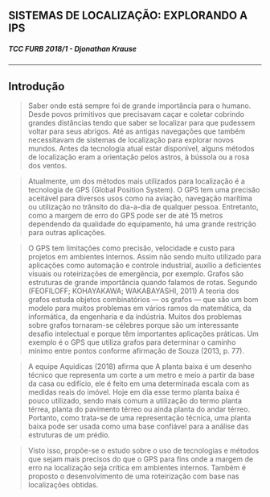 ## SISTEMAS DE LOCALIZAÇÃO: EXPLORANDO A IPS
##### TCC FURB 2018/1 - Djonathan Krause

----
## Introdução
> Saber onde está sempre foi de grande importância para o humano. Desde povos primitivos que precisavam caçar e coletar cobrindo grandes distâncias tendo que saber se localizar para que pudessem voltar para seus abrigos. Até as antigas navegações que também necessitavam de sistemas de localização para explorar novos mundos. Antes da tecnologia atual estar disponível, alguns métodos de localização eram a orientação pelos astros, à bússola ou a rosa dos ventos.

>Atualmente, um dos métodos mais utilizados para localização é a tecnologia de GPS (Global Position System). O GPS tem uma precisão aceitável para diversos usos como na aviação, navegação marítima ou utilização no trânsito do dia-a-dia de qualquer pessoa. Entretanto, como a margem de erro do GPS pode ser de até 15 metros dependendo da qualidade do equipamento, há uma grande restrição para outras aplicações.

>O GPS tem limitações como precisão, velocidade e custo para projetos em ambientes internos. Assim não sendo muito utilizado para aplicações como automação e controle industrial, auxílio a deficientes visuais ou roteirizações de emergência, por exemplo.
Grafos são estruturas de grande importância quando falamos de rotas. Segundo (FEOFILOFF; KOHAYAKAWA; WAKABAYASHI, 2011) 
A teoria dos grafos estuda objetos combinatórios — os grafos — que são um bom modelo para muitos problemas em vários ramos da matemática, da informática, da engenharia e da indústria. Muitos dos problemas sobre grafos tornaram-se célebres porque são um interessante desafio intelectual e porque têm importantes aplicações práticas. Um exemplo é o GPS que utiliza grafos para determinar o caminho mínimo entre pontos conforme afirmação de Souza (2013, p. 77).

> A equipe Aquidicas (2018) afirma que 
A planta baixa é um desenho técnico que representa um corte a um metro e meio a partir da base da casa ou edifício, ele é feito em uma determinada escala com as medidas reais do imóvel. Hoje em dia esse termo planta baixa é pouco utilizado, sendo mais comum a utilização do termo planta térrea, planta do pavimento térreo ou ainda planta do andar térreo.
Portanto, como trata-se de uma representação técnica, uma planta baixa pode ser usada como uma base confiável para a análise das estruturas de um prédio.

> Visto isso, propõe-se o estudo sobre o uso de tecnologias e métodos que sejam mais precisos do que o GPS para fins onde a margem de erro na localização seja crítica em ambientes internos. Também é proposto o desenvolvimento de uma roteirização com base nas localizações obtidas.


